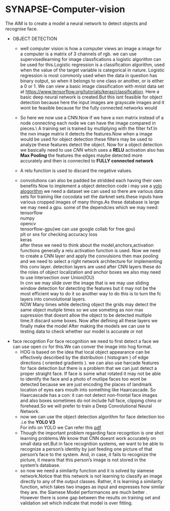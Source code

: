 # SYNAPSE-Computer-vision

The AIM is to create a model a neural network to detect objects and recognise face.
- OBJECT DETECTION
  - well computer vision is how a computer views an image a image for a computer is a matrix of 3 channels of rgb.
    we can use supervisedlearning for image classfications a logistic algorithm can be used for this.Logistic regression is a classification algorithm, used when the value of the target variable is categorical in nature. Logistic regression is most commonly used when the data in question has binary output, so when it belongs to one class or another, or is either a 0 or 1.
    We can view a basic image classification with mnist data set at
    https://www.tensorflow.org/tutorials/keras/classification.
    Here a basic deep neural network is created.But this isnt feasible for object detection because here the input images are grayscale images and it wont be feasible because for the fully connected networks would 
    
    
    
    
    
    
    
    
    
    
   - So here we now use a CNN.Now if we have a nxn matrix instead of a node connecting each node we can have the image compared in pieces.\ A training set is trained by mutliplying with the  filter fxf.In the nxn image matrix it detects the features.Now when a image would be used for object detection these filters may be used to analyze these features detect the object.
    Now for a object detection we basically need to use  *CNN* which uses a **RELU** activation  also has **Max Pooling** the features the edges maybe detected more accurately
    and then is connected to **FULLY connected network**
  - A relu function is used to discard the negative values.
   - convolutions can also be padded be stridded each having their own benefits
    Now to implement a object detection code i may use a [yolo alogorithm](https://www.kaggle.com/aruchomu/yolo-v3-object-detection-in-tensorflow) 
    we need a dataset we can used so there are various data sets for training like cocodata set the darknet sets.these inputs have various cropped images of many things.As these database is large we may need a gpu.
    some of the dependcies which we may need:\
    tensorflow\
    numpy\
    opencv\
    tensorflow-gpu(we can use google collab for free gpu)\
    plt or sns for checking accuracy loss\
    keras\
    after these we need to think about the model,anchors,activation functions
    generally a relu activation function is used.
    Now we need to create a CNN layer and apply the convulsions then max pooling and we need to select a right network architecture for implementing this conv layer.
    detection layers are used after CNN layers these do the roles of object localization and anchor boxes we also may need to use Intersection over Union(IOU)\
    In cnn we may slide over the image that is we may use sliding window detection for detecting the features but it may not be the most efficient way to do it so  another way to do this is to turn the fc layers into convolutional layers.\
    NOW Many times while detecting object the grids may detect the same object mutiple times so we use someting as non max supression that doesnt allow the object to be detected multiple time.It discard some boxes.
    Now after defining all these layers we finally make the model
    After making the models we can use te testing data to check whether our model is accurate or not
 - face recogntion
    For face recognition we need to first detect a face 
    we can use open cv for this.We can conver the image into hog format.
    - HOG is based on the idea that local object appearance can be effectively described by the distribution ( histogram ) of edge directions ( oriented gradients ).
      we can also use harcade features for face detection
      but there is a problem that we can just detect a proper straight face. If face is some what rotated it may not be  able to identify the face and a photo of mutlipe faces too wont be detected because we are just encoding the places of landmark location of eyes ears mouth into something like Haarcascade. So Haarcascade has a con: it can not detect non-frontal face images and also boxes sometimes do not include full face, clipping chins or forehead.So we will prefer to train a Deep Convolutional Neural Network.
    - now we can use the object detection algorithm for face detection too .i.e the **YOLO V3**  
    For info on YOLO we Can refer this [pdf](https://pjreddie.com/media/files/papers/YOLOv3.pdf)
   - Though the important problem regarding face recogntion is one shot learning problems.We know that CNN doesnt work accurately on small data set.But in face recognition systems, we want to be able to recognize a person’s identity by just feeding one picture of that person’s face to the system. And, in case, it fails to recognize the picture, it means that this person’s image is not stored in the system’s database.
   - so now we need a similarity function and it is solved by siamese network.Notice that this network is not learning to classify an image directly to any of the output classes. Rather, it is learning a similarity function, which takes two images as input and expresses how similar they are.
   the Siamese Model performances are much better . However there is some gap between the results on training set and validation set which indicate that model is over fitting.
    
